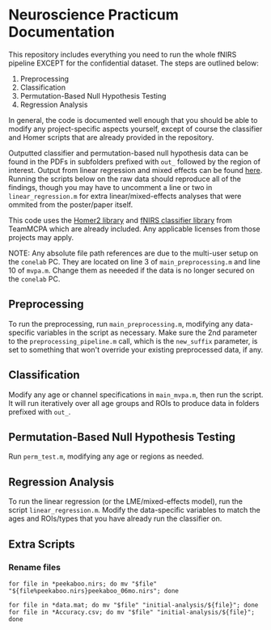 # Neuroscience Practicum Documentation
This repository includes everything you need to run the whole fNIRS pipeline EXCEPT for the confidential dataset. The steps are outlined below:
1. Preprocessing
2. Classification
3. Permutation-Based Null Hypothesis Testing
4. Regression Analysis

In general, the code is documented well enough that you should be able to modify any project-specific aspects yourself, except of course the classifier and Homer scripts that are already provided in the repository.

Outputted classifier and permutation-based null hypothesis data can be found in the PDFs in subfolders prefixed with `out_` followed by the region of interest. Output from linear regression and mixed effects can be found [here](https://docs.google.com/document/d/1TLibp-FIbkeyu_htAAK5yxhVb3vAz7XHBr9SJjCERdw/edit?usp=sharing). Running the scripts below on the raw data should reproduce all of the findings, though you may have to uncomment a line or two in `linear_regression.m` for extra linear/mixed-effects analyses that were ommited from the poster/paper itself.

This code uses the [Homer2 library](https://openfnirs.org/software/homer/) and [fNIRS classifier library](https://github.com/TeamMCPA/Consortium-Analyses/tree/SfNIRS_2022) from TeamMCPA which are already included. Any applicable licenses from those projects may apply.

NOTE: Any absolute file path references are due to the multi-user setup on the `conelab` PC. They are located on line 3 of `main_preprocessing.m` and line 10 of `mvpa.m`. Change them as neeeded if the data is no longer secured on the `conelab` PC.

## Preprocessing
To run the preprocessing, run `main_preprocessing.m`, modifying any data-specific variables in the script as necessary. Make sure the 2nd parameter to the `preprocessing_pipeline.m` call, which is the `new_suffix` parameter, is set to something that won't override your existing preprocessed data, if any.

## Classification
Modify any age or channel specifications in `main_mvpa.m`, then run the script. It will run iteratively over all age groups and ROIs to produce data in folders prefixed with `out_`.

## Permutation-Based Null Hypothesis Testing
Run `perm_test.m`, modifying any age or regions as needed.

## Regression Analysis
To run the linear regression (or the LME/mixed-effects model), run the script `linear_regression.m`. Modify the data-specific variables to match the ages and ROIs/types that you have already run the classifier on. 

## Extra Scripts
### Rename files
`for file in *peekaboo.nirs; do mv "$file" "${file%peekaboo.nirs}peekaboo_06mo.nirs"; done`

`for file in *data.mat; do mv "$file" "initial-analysis/${file}"; done`
`for file in *Accuracy.csv; do mv "$file" "initial-analysis/${file}"; done`
